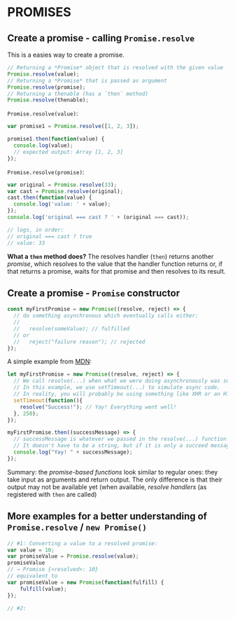 # PROMISES 
## Create a promise - calling `Promise.resolve`
This is a easies way to create a promise.
```javascript
// Returning a *Promise* object that is resolved with the given value
Promise.resolve(value);
// Returning a *Promise* that is passed as argument
Promise.resolve(promise);
// Returning a thenable (has a `then` method)
Promise.resolve(thenable); 
```
`Promise.resolve(value)`:
```javascript
var promise1 = Promise.resolve([1, 2, 3]);

promise1.then(function(value) {
  console.log(value);
  // expected output: Array [1, 2, 3]
});
```
`Promise.resolve(promise)`:
```javascript
var original = Promise.resolve(33);
var cast = Promise.resolve(original);
cast.then(function(value) {
  console.log('value: ' + value);
});
console.log('original === cast ? ' + (original === cast));

// logs, in order:
// original === cast ? true
// value: 33
```
**What a `then` method does?**
The resolves handler (`then`) returns another *promise*, which resolves to the value 
that the handler function returns or, if that returns a promise, waits for that 
promise and then resolves to its result.



## Create a promise - `Promise` constructor 
```javascript
const myFirstPromise = new Promise((resolve, reject) => {
  // do something asynchronous which eventually calls either:
  //
  //   resolve(someValue); // fulfilled
  // or
  //   reject("failure reason"); // rejected
});
```
A simple example from <a href="https://developer.mozilla.org/en-US/docs/Web/JavaScript/Reference/Global_Objects/Promise">MDN</a>:
```javascript
let myFirstPromise = new Promise((resolve, reject) => {
  // We call resolve(...) when what we were doing asynchronously was successful, and reject(...) when it failed.
  // In this example, we use setTimeout(...) to simulate async code. 
  // In reality, you will probably be using something like XHR or an HTML5 API.
  setTimeout(function(){
    resolve("Success!"); // Yay! Everything went well!
  }, 250);
});

myFirstPromise.then((successMessage) => {
  // successMessage is whatever we passed in the resolve(...) function above.
  // It doesn't have to be a string, but if it is only a succeed message, it probably will be.
  console.log("Yay! " + successMessage);
});
```
Summary: the *promise-based functions* look similar to regular ones: they take input
as arguments and return output. The only difference is that their output may not be available yet
(when available, *resolve handlers* (as registered with `then` are called)

## More examples for a better understanding of `Promise.resolve` / `new Promise()`
```javascript
// #1: Converting a value to a resolved promise: 
var value = 10;
var promiseValue = Promise.resolve(value);
promiseValue
// → Promise {<resolved>: 10}
// equivalent to 
var promiseValue = new Promise(function(fulfill) {
    fulfill(value);
});

// #2: 
```

